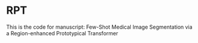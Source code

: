 # RPT
This is the code for manuscript: Few-Shot Medical Image Segmentation via a Region-enhanced Prototypical Transformer
